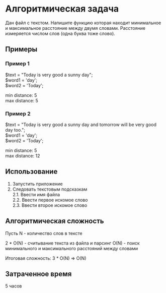 ﻿# Алгоритмическая задача
Дан файл с текстом. Напишите функцию которая находит минимальное и максимальное расстояние между двумя словами. Расстояние измеряется числом слов (одна буква тоже слово).

## Примеры
### Пример 1
$text = "Today is very good a sunny day";  
$word1 = 'day';  
$word2 = 'Today';

min distance: 5  
max distance: 5

### Пример 2
$text = "Today is very good a sunny day and tomorrow will be very good day too.";  
$word1 = 'day';  
$word2 = 'Today';

min distance: 5  
max distance: 12

## Использование
1. Запустить приложение
2. Следовать текстовым подсказкам  
2.1. Ввести имя файла  
2.2. Ввести первое искомое слово  
2.3. Ввести второе искомое слово

## Алгоритмическая сложность
Пусть N - количество слов в тексте

2 * O(N) - считывание текста из файла и парсинг
O(N) - поиск минимального и максимального расстояний между словами

Итоговая сложность: 3 * O(N) => O(N)

## Затраченное время
5 часов